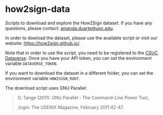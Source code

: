 # how2sign-data
Scripts to download and explore the How2Sign dataset. If you have any questions, please contact: amanda.duarte@upc.edu.

In order to dowload the dataset, please use the available script or visit our website: https://how2sign.github.io/.

Note that in order to use the script, you need to be registered to the [CSUC Dataverse](https://dataverse.csuc.cat). Once you have your API token, you can set the environment variable `DATAVERSE_TOKEN`.

If you want to download the dataset in a different folder, you can set the environment variable `HOW2SIGN_ROOT`.

The download script uses GNU Parallel:
> O. Tange (2011): GNU Parallel - The Command-Line Power Tool,
>
> ;login: The USENIX Magazine, February 2011:42-47.
